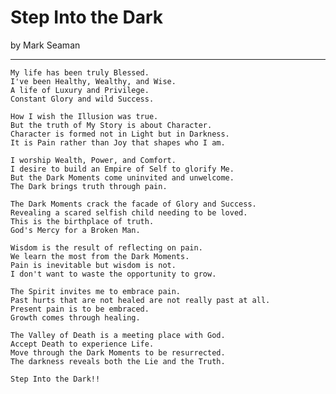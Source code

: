 # Step Into the Dark

by Mark Seaman

---

    My life has been truly Blessed.
    I've been Healthy, Wealthy, and Wise.
    A life of Luxury and Privilege.
    Constant Glory and wild Success.

    How I wish the Illusion was true.
    But the truth of My Story is about Character.
    Character is formed not in Light but in Darkness.
    It is Pain rather than Joy that shapes who I am.

    I worship Wealth, Power, and Comfort.
    I desire to build an Empire of Self to glorify Me.
    But the Dark Moments come uninvited and unwelcome.
    The Dark brings truth through pain.

    The Dark Moments crack the facade of Glory and Success.
    Revealing a scared selfish child needing to be loved.
    This is the birthplace of truth.
    God's Mercy for a Broken Man.

    Wisdom is the result of reflecting on pain.
    We learn the most from the Dark Moments.
    Pain is inevitable but wisdom is not.
    I don't want to waste the opportunity to grow.

    The Spirit invites me to embrace pain.
    Past hurts that are not healed are not really past at all.
    Present pain is to be embraced.
    Growth comes through healing.

    The Valley of Death is a meeting place with God.
    Accept Death to experience Life.
    Move through the Dark Moments to be resurrected.
    The darkness reveals both the Lie and the Truth.

    Step Into the Dark!!


